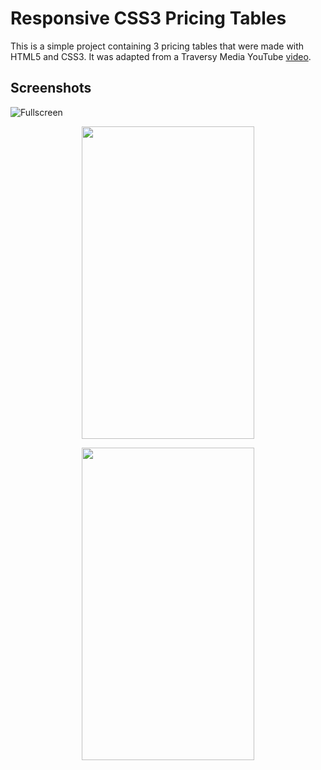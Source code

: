 # Responsive CSS3 Pricing Tables

This is a simple project containing 3 pricing tables that were made with HTML5 and CSS3.  It was adapted from a Traversy Media YouTube [video](https://www.youtube.com/watch?v=7rJ5rhdVvOo).

## Screenshots

![Fullscreen](https://imgur.com/4VB87ul.jpg)

<p align="center">
  <img src="https://imgur.com/Su3FEJU.jpg" height="500" width="276">
</p>

<p align="center">
  <img src="https://imgur.com/X9ewCXL.jpg" height="500" width="276">
</p>